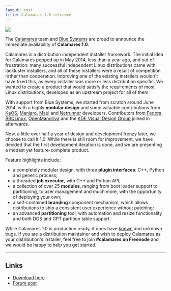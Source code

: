 ```yaml
---
layout: post
title: Calamares 1.0 released
---
```


<img src="{{ site.baseurl }}/images/calamares-1.0.jpg">

The [Calamares](http://calamares.io/) team and [Blue Systems](http://www.blue-systems.com/) are proud to announce the immediate availability of **Calamares 1.0**.

Calamares is a distribution independent installer framework. The initial idea for Calamares popped up in May 2014, less than a year ago, and out of frustration: many successful independent Linux distributions came with lackluster installers, and all of these installers were a result of competition rather than cooperation. Improving one of the existing installers wouldn't have fixed this, as every installer was more or less distribution specific. We wanted to create a product that would satisfy the requirements of most Linux distributions, developed as an upstream project for all of them.

With support from Blue Systems, we started from scratch around June 2014, with a highly **modular design** and some valuable contributions from [KaOS](http://kaosx.us/), [Manjaro](http://manjaro.org/), [Maui](http://www.maui-project.org/) and [Netrunner](http://www.netrunner-os.com/) developers. Contributors from [Fedora](https://getfedora.org/), [BBQLinux](http://bbqlinux.org/), [OpenMandriva](https://openmandriva.org/) and the [KDE Visual Design Group](https://vdesign.kde.org/) joined in afterwards.

Now, a little over half a year of design and development frenzy later, we choose to call it 1.0. While there is still room for improvement, we have decided that the first development iteration is done, and we are presenting a modest yet feature-complete product.

Feature highlights include:

* a completely modular design, with three **plugin interfaces**: C++, Python and generic process;
* a threaded **job executor**, with C++ and Python API;
* a collection of over 25 **modules**, ranging from boot loader support to partitioning, to user management and much more, with the opportunity of deploying your own;
* a self-contained **branding** component mechanism, which allows distributions to ship a consistent user experience without patching;
* an advanced **partitioning** tool, with automation and resize functionality and both DOS and GPT partition table support.

While Calamares 1.0 is production ready, it does have [known](http://calamares.io/bugs/) and unknown bugs. If you are a distribution maintainer and wish to deploy Calamares as your distribution's installer, feel free to join **#calamares on Freenode** and we would be happy to help you get started.

----

## Links

* [Download here](http://sourceforge.net/projects/manjarotest/files/0.9.0/xfce-minimal/0.9.0-dev/)
* [Forum post](https://forum.manjaro.org/index.php?topic=16191.0)

